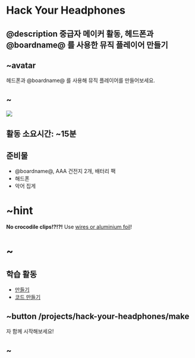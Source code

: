 # Hack Your Headphones

## @description 중급자 메이커 활동, 헤드폰과 @boardname@ 를 사용한 뮤직 플레이어 만들기

## ~avatar

헤드폰과 @boardname@ 를 사용해 뮤직 플레이어를 만들어보세요.

## ~

![](/static/mb/lessons/hack-your-headphones-0.png)

## 활동 소요시간: ~15분

## 준비물

* @boardname@, AAA 건전지 2개, 배터리 팩
* 해드폰
* 악어 집게

# ~hint

**No crocodile clips!?!?!** Use [wires or aluminium foil](/device/foil-circuits)!

# ~

## 학습 활동

* [만들기](/projects/hack-your-headphones/make)
* [코드 만들기](/projects/hack-your-headphones/code)

## ~button /projects/hack-your-headphones/make

자 함께 시작해보세요!

## ~